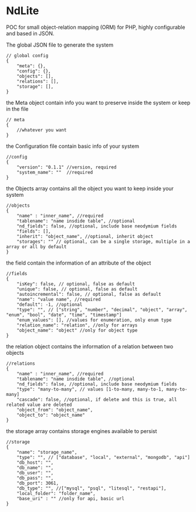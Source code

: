 NdLite
======

POC for small object-relation mapping (ORM) for PHP, highly configurable and based in JSON.

The global JSON file to generate the system

	// global config
	{
		"meta": {},
		"config": {},
		"objects": [],
		"relations": [],
		"storage": [],
	}

the Meta object contain info you want to preserve inside the system or keep in the file

	// meta
	{
		//whatever you want
	}

the Configuration file contain basic info of your system

	//config
	{
		"version": "0.1.1" //version, required
		"system_name": ""  //required
	}

the Objects array contains all the object you want to keep inside your system

	//objects
	{
		"name" : "inner_name", //required
		"tablename": "name insdide table", //optional
		"nd_fields": false, //optional, include base neodymium fields
		"fields": [],
		"inherit": "object_name", //optional, inherit object
		"storages": "" // optional, can be a single storage, multiple in a array or all by default
	}

the field contain the information of an attribute of the object

	//fields
	{
		"isKey": false, // optional, false as default
		"unique": false, // optional, false as default
		"autoincremental": false, // optional, false as default
		"name": "value name", //required
		"default": -1, //optional
		"type": "", // ["string", "number", "decimal", "object", "array", "enum", "bool", "date", "time", "timestamp"]
		"enum_values": [], //values for enumeration, only enum type
		"relation_name": "relation", //only for arrays
		"object_name": "object" //only for object type
	}

the relation object contains the information of a relation between two objects

	//relations
	{
		"name" : "inner_name", //required
		"tablename": "name insdide table", //optional
		"nd_fields": false, //optional, include base neodymium fields
		"type": "many-to-many", // values [1-to-many, many-to-1, many-to-many]
		"cascade": false, //optional, if delete and this is true, all related value are deleted
		"object_from": "object_name",
		"object_to": "object_name"	
	}

the storage array contains storage engines available to persist

	//storage
	{
		"name": "storage_name",
		"type": "", // ["database", "local", "external", "mongodb", "api"]
		"db_host": "",
		"db_name": "",
		"db_user": "",
		"db_pass": "",
		"db_port": 3061,
		"db_type": "", //["mysql", "psql", "litesql", "restapi"],
		"local_folder": "folder_name",
		"base_uri" : "" //only for api, basic url		
	}